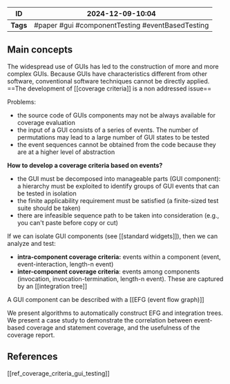 
| ID       | 2024-12-09-10:04                                  |
| -------- | ------------------------------------------------- |
| **Tags** | #paper #gui  #componentTesting #eventBasedTesting |
## Main concepts
The widespread use of GUIs has led to the construction of more and more complex GUIs. Because GUIs have characteristics different from other software, conventional software techniques cannot be directly applied. ==The development of [[coverage criteria]] is a non addressed issue==

Problems:
- the source code of GUIs components may not be always available for coverage evaluation
- the input of a GUI consists of a series of events. The number of permutations may lead to a large number of GUI states to be tested
- the event sequences cannot be obtained from the code because they are at a higher level of abstraction

**How to develop a coverage criteria based on events?**
- the GUI must be decomposed into manageable parts (GUI component): a hierarchy must be exploited to identify groups of GUI events that can be tested in isolation
- the finite applicability requirement must be satisfied (a finite-sized test suite should be taken)
- there are infeasible sequence path to be taken into consideration (e.g., you can't paste before copy or cut)

If we can isolate GUI components (see [[standard widgets]]), then we can analyze and test:
- **intra-component coverage criteria:** events within a component (event, event-interaction, length-n event)
- **inter-component coverage criteria**: events among components (invocation, invocation-termination, length-n event). These are captured by an [[integration tree]]

A GUI component can be described with a [[EFG (event flow graph)]]

We present algorithms to automatically construct EFG and integration trees.
We present a case study to demonstrate the correlation between event-based coverage and statement coverage, and the usefulness of the coverage report.

## References
[[ref_coverage_criteria_gui_testing]]